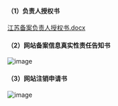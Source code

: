 #### （1）负责人授权书

[江苏备案负责人授权书.docx](https://badownload.s3.cn-north-1.jdcloud-oss.com/buchongziliao/jiangsu/jiangsushouquanshu.doc)


#### （2）网站备案信息真实性责任告知书

![image](https://github.com/jdcloudcom/cn/blob/512988c36963cb08e6416cb2c1900193a9a2b401/documentation/Domain-Name-%26-License/Image-Domain/ZMC-Image-Domain/%E7%BD%91%E7%AB%99%E5%A4%87%E6%A1%88%E4%BF%A1%E6%81%AF%E7%9C%9F%E5%AE%9E%E6%80%A7%E8%B4%A3%E4%BB%BB%E5%91%8A%E7%9F%A5%E4%B9%A6.jpg)

#### （3）网站注销申请书

![image](https://github.com/jdcloudcom/cn/blob/zhaomeichen-beian-20211230/documentation/Domain-Name-%26-License/Image-Domain/ZMC-Image-Domain/%E6%B1%9F%E8%8B%8F%E6%B3%A8%E9%94%80%E7%94%B3%E8%AF%B7%E4%B9%A6.jpg)
